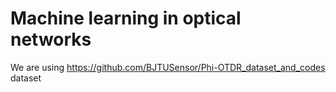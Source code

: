 # Machine learning in optical networks

We are using https://github.com/BJTUSensor/Phi-OTDR_dataset_and_codes dataset 

